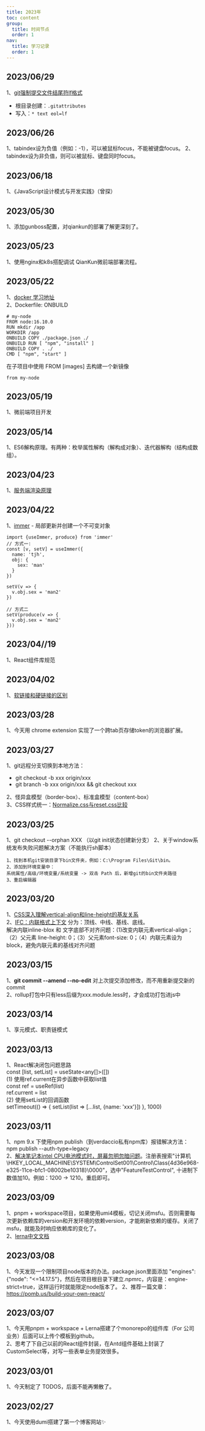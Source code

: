 ```yaml
---
title: 2023年
toc: content
group:
  title: 时间节点
  order: 1
nav: 
  title: 学习记录
  order: 1
---
```

## 2023/06/29
1、[git强制提交文件结尾符lf格式](https://docs.github.com/zh/get-started/getting-started-with-git/configuring-git-to-handle-line-endings)
- 根目录创建：`.gitattributes`
- 写入：`* text eol=lf`
## 2023/06/26
1、tabindex设为负值（例如：-1），可以被鼠标focus，不能被键盘focus。
2、tabindex设为非负值，则可以被鼠标、键盘同时focus。
## 2023/06/18
1、《JavaScript设计模式与开发实践》（曾探）
## 2023/05/30
1、添加gunboss配置，对qiankun的部署了解更深刻了。
## 2023/05/23
1、使用nginx和k8s搭配调试 QianKun微前端部署流程。
## 2023/05/22
1、[docker 学习地址](https://docker-practice.github.io/zh-cn/compose/install.html)  
2、Dockerfile: ONBUILD
```shell
# my-node
FROM node:16.10.0
RUN mkdir /app
WORKDIR /app
ONBUILD COPY ./package.json ./
ONBUILD RUN [ "npm", "install" ]
ONBUILD COPY . ./
CMD [ "npm", "start" ]
```

在子项目中使用 FROM [images] 去构建一个新镜像
```shell
from my-node
```
## 2023/05/19
1、微前端项目开发
## 2023/05/14
1、ES6解构原理。有两种：枚举属性解构（解构成对象）、迭代器解构（结构成数组）。
## 2023/04/23
1、[服务端渲染原理](https://github.com/yacan8/blog/issues/30)
## 2023/04/22
1、[immer](https://immerjs.github.io/immer/example-setstate) - 局部更新并创建一个不可变对象
```tsx | pure
import {useImmer, produce} from 'immer'
// 方式一:
const [v, setV] = useImmer({
  name: 'tjh',
  obj: {
    sex: 'man'
  }
})

setV(v => {
  v.obj.sex = 'man2'
})

// 方式二
setV(produce(v => {
  v.obj.sex = 'man2'
}))
```

## 2023/04//19
1、React组件库规范

## 2023/04/02
1、[软链接和硬链接的区别](https://www.cnblogs.com/matengfei123/p/12824422.html)

## 2023/03/28
1、今天用 chrome extension 实现了一个跨tab页存储token的浏览器扩展。

## 2023/03/27
1、git远程分支切换到本地方法：  
* git checkout -b xxx origin/xxx
* git branch -b xxx origin/xxx && git checkout xxx<br>
  
2、怪异盒模型（border-box）、标准盒模型（content-box）  
3、CSS样式统一：[Normalize.css与reset.css比较](https://jerryzou.com/posts/aboutNormalizeCss/)

## 2023/03/25
1、git checkout --orphan XXX （以git init状态创建新分支）
2、关于window系统发布失败问题解决方案（不能执行sh脚本）
```shell
1、找到本机git安装目录下bin文件夹，例如：C:\Program Files\Git\bin。
2、添加到环境变量中：
系统属性/高级/环境变量/系统变量 -> 双击 Path 后，新增git的bin文件夹路径
3、重启编辑器
```

## 2023/03/20
1、[CSS深入理解vertical-align和line-height的基友关系](https://www.zhangxinxu.com/wordpress/2015/08/css-deep-understand-vertical-align-and-line-height/?shrink=1)  
2、[IFC：内联格式上下文](https://mengsixing.github.io/blog/css-ifc.html#css-%E5%86%85%E8%81%94%E5%85%83%E7%B4%A0%E5%B8%B8%E8%A7%81%E9%97%AE%E9%A2%98)
分为：顶线、中线、基线、底线。  
解决内联inline-blox 和 文字底部不对齐问题：(1)改变内联元素vertical-align；（2）父元素 line-height: 0；（3）父元素font-size: 0；（4）内联元素设为block，避免内联元素的基线对齐问题


## 2023/03/15
1、**git commit --amend  --no-edit** 对上次提交添加修改，而不用重新提交新的commit  
2、rollup打包中只有less后缀为xxx.module.less时，才会成功打包进js中
## 2023/03/14
1、享元模式、职责链模式
## 2023/03/13
1、React解决闭包问题思路  
const [list, setList] = useState<any[]>([])  
(1) 使用ref.current在异步函数中获取list值  
const ref = useRef(list)  
ref.current = list  
(2) 使用setList的回调函数  
setTimeout(() => {
  setList(list => [...list, {name: 'xxx'}])
}, 1000)
## 2023/03/11
1、npm 9.x 下使用npm publish（到verdaccio私有npm库）报错解决方法：npm publish --auth-type=legacy  
2、[解决笔记本intel CPU电池模式时，屏幕忽明忽暗问题](https://zhuanlan.zhihu.com/p/383082737)。注册表搜索"计算机\HKEY_LOCAL_MACHINE\SYSTEM\ControlSet001\Control\Class\{4d36e968-e325-11ce-bfc1-08002be10318}\0000"，选中"FeatureTestControl", 十进制下数值加10。例如：1200 -> 1210。重启即可。

## 2023/03/09
1、pnpm + workspace项目，如果使用umi4模板，切记关闭msfu。否则需要每次更新依赖库的version和开发环境的依赖version，才能刷新依赖的缓存。关闭了msfu，就能及时响应依赖库的变化了。  
2、[lerna中文文档](https://gitcode.gitcode.host/docs-cn/lerna-docs-cn/commands/run/index.html)
## 2023/03/08
1、今天发现一个限制项目node版本的办法。package.json里面添加 "engines": {"node": "<=14.17.5"}，然后在项目根目录下建立.npmrc，内容是：engine-strict=true，这样运行时就能限定node版本了。
2、推荐一篇文章：https://pomb.us/build-your-own-react/

## 2023/03/07
1、今天用pnpm + workspace + Lerna搭建了个monorepo的组件库（For 公司业务）后面可以上传个模板到github。  
2、思考了下自己以前的React组件封装，在Antd组件基础上封装了CustomSelect等，对写一些表单业务提效很多。


## 2023/03/01
1、今天制定了 TODOS，后面不能再懒散了。

## 2023/02/27
1、今天使用dumi搭建了第一个博客网站✨
